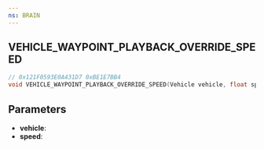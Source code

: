 ```yaml
---
ns: BRAIN
---
```

## VEHICLE_WAYPOINT_PLAYBACK_OVERRIDE_SPEED

```c
// 0x121F0593E0A431D7 0xBE1E7BB4
void VEHICLE_WAYPOINT_PLAYBACK_OVERRIDE_SPEED(Vehicle vehicle, float speed);
```


## Parameters
* **vehicle**: 
* **speed**: 

